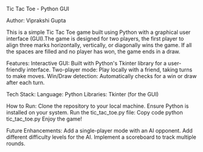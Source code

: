 Tic Tac Toe - Python GUI

Author: Viprakshi Gupta

This is a simple Tic Tac Toe game built using Python with a graphical user interface (GUI).The game is designed for two players, the first player to align three marks horizontally, vertically, or diagonally wins the game. If all the spaces are filled and no player has won, the game ends in a draw.

Features:
Interactive GUI: Built with Python's Tkinter library for a user-friendly interface.
Two-player mode: Play locally with a friend, taking turns to make moves.
Win/Draw detection: Automatically checks for a win or draw after each turn.


Tech Stack:
Language: Python
Libraries: Tkinter (for the GUI)

How to Run:
Clone the repository to your local machine.
Ensure Python is installed on your system.
Run the tic_tac_toe.py file:
 Copy code
 python tic_tac_toe.py
 Enjoy the game!

Future Enhancements:
Add a single-player mode with an AI opponent.
Add different difficulty levels for the AI.
Implement a scoreboard to track multiple rounds.